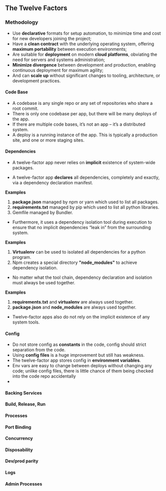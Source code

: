## The Twelve Factors

### Methodology
- Use **declarative** formats for setup automation, to minimize time and cost for new developers joining the project;
- Have a **clean contract** with the underlying operating system, offering **maximum portability** between execution environments;
- Are suitable for **deployment** on modern **cloud platforms**, obviating the need for servers and systems administration;
- **Minimize divergence** between development and production, enabling continuous deployment for maximum agility;
- And can **scale up** without significant changes to tooling, architecture, or development practices.

#### Code Base

- A codebase is any single repo or any set of repositories who share a root commit.
- There is only one codebase per app, but there will be many deploys of the app.
- If there are multiple code bases, it’s not an app – it’s a distributed system.
- A deploy is a running instance of the app. This is typically a production site, and one or more staging sites. 

#### Dependencies

- A twelve-factor app never relies on **implicit** existence of system-wide packages. 

- A twelve-factor app **declares** all dependencies, completely and exactly, via a dependency declaration manifest.

**Examples**
1. **package.json** managed by npm or yarn which used to list all packages.
2. **requirements.txt** managed by pip which used to list all python libraries. 
3. Gemfile managed by Bundler.

- Furthermore, it uses a dependency isolation tool during execution to ensure that no implicit dependencies “leak in” from the surrounding system.

**Examples**
1. **Virtualenv** can be used to isolated all dependencies for a python program.
2. Npm creates a special directory **"node_modules"** to achieve dependency isolation. 

- No matter what the tool chain, dependency declaration and isolation must always be used together.

**Examples**
1. **requirements.txt** and **virtualenv** are always used together.
2. **package.json** and **node_modules** are always used together.

- Twelve-factor apps also do not rely on the implicit existence of any system tools.
#### Config

- Do not store config as **constants** in the code, config should strict separation from the code.
- Using **config files** is a huge improvement but still has weakness.
- The twelve-factor app stores config in **environment variables**.
- Env vars are easy to change between deploys without changing any code; unlike config files, there is little chance of them being checked into the code repo accidentally
- 

#### Backing Services

#### Build, Release, Run

#### Processes

#### Port Binding

#### Concurrency

#### Disposability

#### Dev/prod parity

#### Logs


#### Admin Processes
